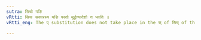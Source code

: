 ```yaml
---
sutra: सिचो यङि
vRtti: सिचः सकारस्य यङि परतो मूर्द्धन्यादेशो न भवति ॥
vRtti_eng: The प् substitution does not take place in the स् of सिच् of the Intensive.

---
```

